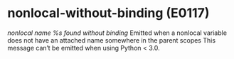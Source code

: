 # nonlocal-without-binding (E0117)

*nonlocal name %s found without binding* Emitted when a nonlocal
variable does not have an attached name somewhere in the parent scopes
This message can’t be emitted when using Python &lt; 3.0.
